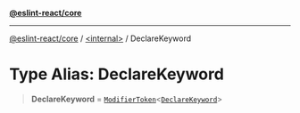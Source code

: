 [**@eslint-react/core**](../../README.md)

***

[@eslint-react/core](../../README.md) / [\<internal\>](../README.md) / DeclareKeyword

# Type Alias: DeclareKeyword

> **DeclareKeyword** = [`ModifierToken`](../interfaces/ModifierToken.md)\<[`DeclareKeyword`](../enumerations/SyntaxKind.md#declarekeyword)\>
